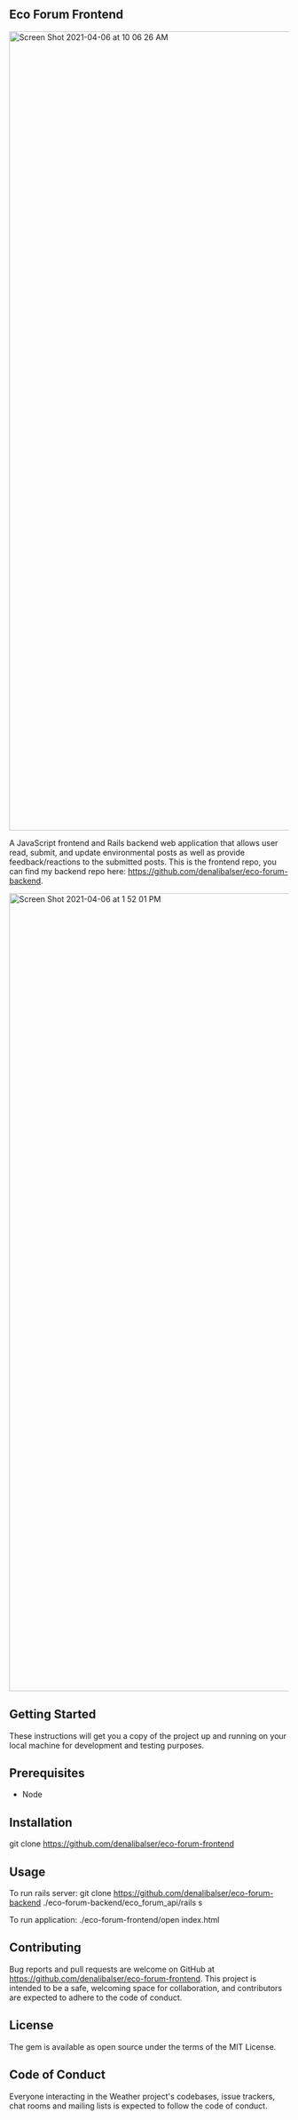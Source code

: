## Eco Forum Frontend

<img width="1439" alt="Screen Shot 2021-04-06 at 10 06 26 AM" src="https://user-images.githubusercontent.com/46694709/113770572-81885100-96df-11eb-92ac-68bbf2bdaa8a.png">

A JavaScript frontend and Rails backend web application that allows user read, submit, and update environmental posts as well as provide feedback/reactions to the submitted posts. This is the frontend repo, you can find my backend repo here: https://github.com/denalibalser/eco-forum-backend. 


<img width="1437" alt="Screen Shot 2021-04-06 at 1 52 01 PM" src="https://user-images.githubusercontent.com/46694709/113770714-b7c5d080-96df-11eb-867c-468ffe38208d.png">

## Getting Started

These instructions will get you a copy of the project up and running on your local machine for development and testing purposes.

## Prerequisites

* Node

## Installation

git clone https://github.com/denalibalser/eco-forum-frontend

## Usage

To run rails server:
    git clone https://github.com/denalibalser/eco-forum-backend
    ./eco-forum-backend/eco_forum_api/rails s 

To run application:
    ./eco-forum-frontend/open index.html


## Contributing

Bug reports and pull requests are welcome on GitHub at https://github.com/denalibalser/eco-forum-frontend. This project is intended to be a safe, welcoming space for collaboration, and contributors are expected to adhere to the code of conduct.

## License

The gem is available as open source under the terms of the MIT License.

## Code of Conduct

Everyone interacting in the Weather project's codebases, issue trackers, chat rooms and mailing lists is expected to follow the code of conduct.
